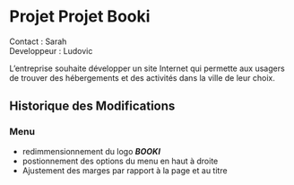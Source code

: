 # Projet Projet Booki
Contact : Sarah <br>
Developpeur : Ludovic

L’entreprise souhaite développer un site Internet qui permette aux usagers de trouver des hébergements et des activités dans la ville de leur choix.

## Historique des Modifications
### Menu
* redimmensionnement du logo ***BOOKI***
* postionnement des options du menu en haut à droite
* Ajustement des marges par rapport à la page et au titre


